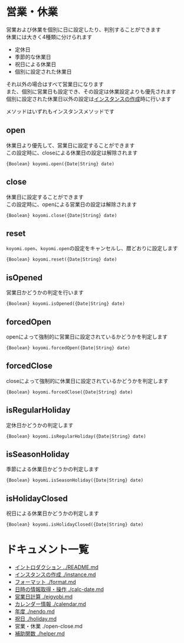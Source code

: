 # 営業・休業

営業および休業を個別に日に設定したり、判別することができます  
休業には大きく4種類に分けられます

  + 定休日
  + 季節的な休業日
  + 祝日による休業日
  + 個別に設定された休業日

それ以外の場合はすべて営業日になります  
また、個別に営業日も設定でき、その設定は休業設定よりも優先されます  
個別に設定された休業日以外の設定は[インスタンスの作成](./instance.md)時に行います

メソッドはいずれもインスタンスメソッドです


## open

休業日より優先して、営業日に設定することができます  
この設定時に、closeによる休業日の設定は解除されます

`{Boolean} koyomi.open({Date|String} date)`


## close

休業日に設定することができます  
この設定時に、openによる営業日の設定は解除されます

`{Boolean} koyomi.close({Date|String} date)`


## reset

`koyomi.open`、`koyomi.open`の設定をキャンセルし、暦どおりに設定します

`{Boolean} koyomi.reset({Date|String} date)`



## isOpened

営業日かどうかの判定を行います

`{Boolean} koyomi.isOpened({Date|String} date)`


## forcedOpen

openによって強制的に営業日に設定されているかどうかを判定します

`{Boolean} koyomi.forcedOpen({Date|String} date)`


## forcedClose

closeによって強制的に休業日に設定されているかどうかを判定します

`{Boolean} koyomi.forcedClose({Date|String} date)`


## isRegularHoliday

定休日かどうかの判定します

`{Boolean} koyomi.isRegularHoliday({Date|String} date)`


## isSeasonHoliday

季節による休業日かどうかの判定します

`{Boolean} koyomi.isSeasonHoliday({Date|String} date)`


## isHolidayClosed

祝日による休業日かどうかの判定します

`{Boolean} koyomi.isHolidayClosed({Date|String} date)`


# ドキュメント一覧

  + [イントロダクション ../README.md](../README.md)
  + [インスタンスの作成 ./instance.md](./instance.md)
  + [フォーマット ./format.md](./format.md)
  + [日時の情報取得・操作 ./calc-date.md](./calc-date.md)
  + [営業日計算 ./eigyobi.md](./eigyobi.md)
  + [カレンダー情報 ./calendar.md](./calendar.md)
  + [年度 ./nendo.md](./nendo.md)
  + [祝日 ./holiday.md](./holiday.md)
  + 営業・休業 ./open-close.md
  + [補助関数 ./helper.md](./helper.md)

